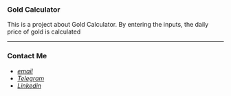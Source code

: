 
### Gold Calculator

This is a project about Gold Calculator.
By entering the inputs, the daily price of gold is calculated

----

### Contact Me

 * *[email](mailto:naderidefault@gmail.com)*
 * *[Telegram](https://t.me/peymanath)*
 * *[Linkedin](https://linkedin.com/in/peymanath)*